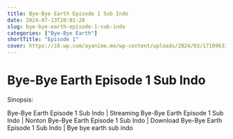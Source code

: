 ```yaml
---
title: Bye-Bye Earth Episode 1 Sub Indo
date: 2024-07-13T20:01:28
slug: bye-bye-earth-episode-1-sub-indo
categories: ["Bye-Bye Earth"]
shortTitle: "Episode 1"
cover: https://i0.wp.com/ayanime.me/wp-content/uploads/2024/03/1710963313-4086-142076.jpg
---
```


# Bye-Bye Earth Episode 1 Sub Indo

<iframe-loader iframe-src1="https://play.ayanime.me/include/fluidplayer/fluidplayer.php?VideoSrc1=https%3A%2F%2Fdrive.google.com%2Ffile%2Fd%2F1vWUWUI7GBgx7ckIuC01GYkEAKNlewX2Y%2Fview%3Fusp%3Ddrive_link&VideoType1=video%2Fmp4&VideoQuality1=480p&VideoSrc2=https%3A%2F%2Fdrive.google.com%2Ffile%2Fd%2F1hAYr_dLmO7-fzrE17UO1qRV5D7nPqO34%2Fview%3Fusp%3Ddrive_link&VideoType2=video%2Fmp4&VideoQuality2=720p&VideoSrc3=https%3A%2F%2Fdrive.google.com%2Ffile%2Fd%2F1v_iN5mp1Nkdur5IQzUR-vxx9ibW_IHDo%2Fview%3Fusp%3Ddrive_link&VideoType3=video%2Fmp4&VideoQuality3=1080p&VideoSrc4=&VideoType4=&VideoQuality4=&VideoPoster=&VideoTrack1=&kind1=&srclang1=&label1=&default1=&VideoTrack2=&kind2=&srclang2=&label2=&default2=&player=fluid+player&server=Drive+API&api=&width=100%25&height=900px" iframe-src2="https://drive.google.com/file/d/1v_iN5mp1Nkdur5IQzUR-vxx9ibW_IHDo/preview"></iframe-loader>

Sinopsis:
<p>Bye-Bye Earth Episode 1 Sub Indo | Streaming Bye-Bye Earth Episode 1 Sub Indo | Nonton Bye-Bye Earth Episode 1 Sub Indo | Download Bye-Bye Earth Episode 1 Sub Indo | Bye bye earth sub indo</p>

